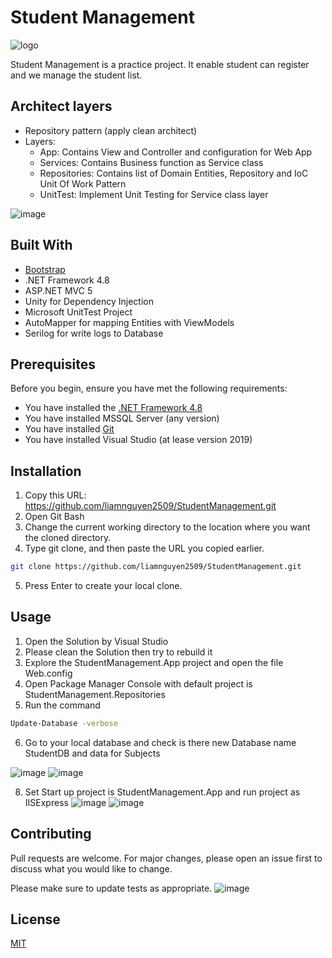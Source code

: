 # Student Management
![logo](https://github.com/liamnguyen2509/StudentManagement/assets/116966588/81a31d20-6bbb-4e90-aae8-30acdf7c1646)

Student Management is a practice project. It enable student can register and we manage the student list.

## Architect layers
- Repository pattern (apply clean architect)
- Layers:
  - App: Contains View and Controller and configuration for Web App
  - Services: Contains Business function as Service class 
  - Repositories: Contains list of Domain Entities, Repository and IoC Unit Of Work Pattern
  - UnitTest: Implement Unit Testing for Service class layer

![image](https://github.com/liamnguyen2509/StudentManagement/assets/116966588/44f68fea-04d0-454b-a10b-776aa01a30ba)

## Built With
* [Bootstrap](https://getbootstrap.com)
* .NET Framework 4.8
* ASP.NET MVC 5
* Unity for Dependency Injection
* Microsoft UnitTest Project
* AutoMapper for mapping Entities with ViewModels
* Serilog for write logs to Database

## Prerequisites
Before you begin, ensure you have met the following requirements:
* You have installed the [.NET Framework 4.8](https://dotnet.microsoft.com/en-us/download/dotnet-framework/net481)
* You have installed MSSQL Server (any version)
* You have installed [Git](https://git-scm.com/downloads)
* You have installed Visual Studio (at lease version 2019)

## Installation
1. Copy this URL: https://github.com/liamnguyen2509/StudentManagement.git
2. Open Git Bash
3. Change the current working directory to the location where you want the cloned directory.
4. Type git clone, and then paste the URL you copied earlier.
```bash
git clone https://github.com/liamnguyen2509/StudentManagement.git
```
5. Press Enter to create your local clone.

## Usage
1. Open the Solution by Visual Studio
2. Please clean the Solution then try to rebuild it
3. Explore the StudentManagement.App project and open the file Web.config
4. Open Package Manager Console with default project is StudentManagement.Repositories
5. Run the command
```bash
Update-Database -verbose
```
6. Go to your local database and check is there new Database name StudentDB and data for Subjects

  ![image](https://github.com/liamnguyen2509/StudentManagement/assets/116966588/1a7c8c92-1880-4f4e-b5bf-664199045502) ![image](https://github.com/liamnguyen2509/StudentManagement/assets/116966588/1cb2317d-0156-420a-9d01-6bb30bcf952e)

8. Set Start up project is StudentManagement.App and run project as IISExpress
![image](https://github.com/liamnguyen2509/StudentManagement/assets/116966588/d893b308-3181-4c2a-8d20-7125a4c3a15c)
![image](https://github.com/liamnguyen2509/StudentManagement/assets/116966588/64a56462-e599-42fd-ae26-0f8a8390c76c)


## Contributing

Pull requests are welcome. For major changes, please open an issue first
to discuss what you would like to change.

Please make sure to update tests as appropriate.
![image](https://github.com/liamnguyen2509/StudentManagement/assets/116966588/c2f029c6-9774-4e20-a666-cd5a952743dd)

## License

[MIT](https://choosealicense.com/licenses/mit/)
